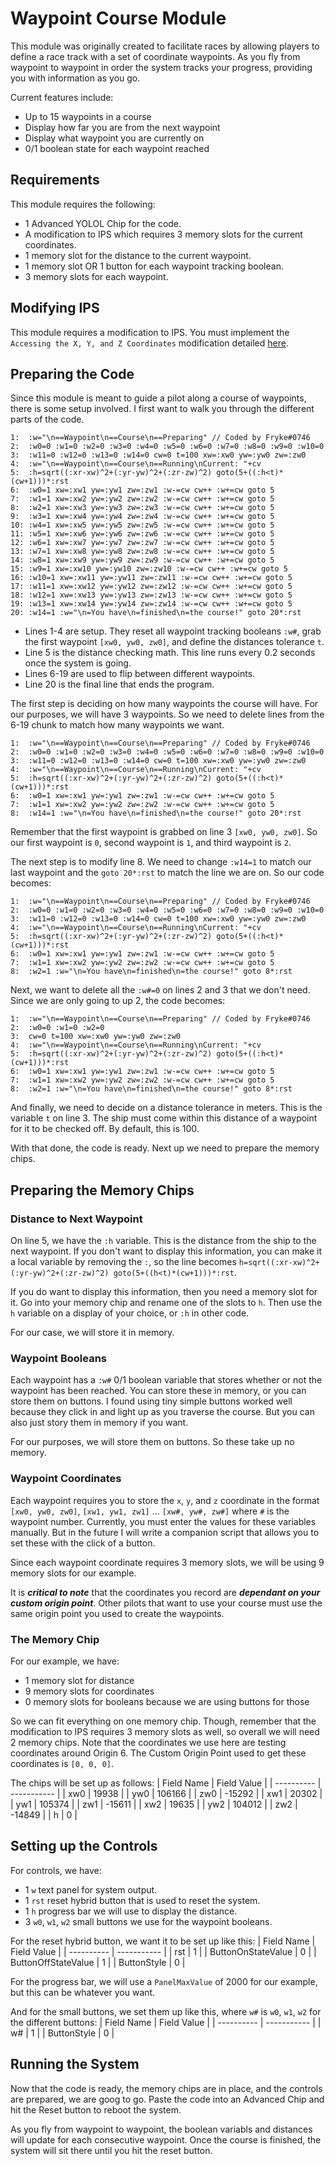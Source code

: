 # Waypoint Course Module

This module was originally created to facilitate races by allowing players to define a race track with a set of coordinate waypoints. As you fly from waypoint to waypoint in order the system tracks your progress, providing you with information as you go.

Current features include:

- Up to 15 waypoints in a course
- Display how far you are from the next waypoint
- Display what waypoint you are currently on
- 0/1 boolean state for each waypoint reached

## Requirements

This module requires the following:
- 1 Advanced YOLOL Chip for the code.
- A modification to IPS which requires 3 memory slots for the current coordinates.
- 1 memory slot for the distance to the current waypoint.
- 1 memory slot OR 1 button for each waypoint tracking boolean.
- 3 memory slots for each waypoint.

## Modifying IPS

This module requires a modification to IPS. You must implement the `Accessing the X, Y, and Z Coordinates` modification detailed [here](https://github.com/Tmktahu/IPS/tree/main/Modules). 

## Preparing the Code

Since this module is meant to guide a pilot along a course of waypoints, there is some setup involved.
I first want to walk you through the different parts of the code.

```
1:  :w="\n==Waypoint\n==Course\n==Preparing" // Coded by Fryke#0746
2:  :w0=0 :w1=0 :w2=0 :w3=0 :w4=0 :w5=0 :w6=0 :w7=0 :w8=0 :w9=0 :w10=0
3:  :w11=0 :w12=0 :w13=0 :w14=0 cw=0 t=100 xw=:xw0 yw=:yw0 zw=:zw0
4:  :w="\n==Waypoint\n==Course\n==Running\nCurrent: "+cv
5:  :h=sqrt((:xr-xw)^2+(:yr-yw)^2+(:zr-zw)^2) goto(5+((:h<t)*(cw+1)))*:rst
6:  :w0=1 xw=:xw1 yw=:yw1 zw=:zw1 :w-=cw cw++ :w+=cw goto 5
7:  :w1=1 xw=:xw2 yw=:yw2 zw=:zw2 :w-=cw cw++ :w+=cw goto 5
8:  :w2=1 xw=:xw3 yw=:yw3 zw=:zw3 :w-=cw cw++ :w+=cw goto 5
9:  :w3=1 xw=:xw4 yw=:yw4 zw=:zw4 :w-=cw cw++ :w+=cw goto 5
10: :w4=1 xw=:xw5 yw=:yw5 zw=:zw5 :w-=cw cw++ :w+=cw goto 5
11: :w5=1 xw=:xw6 yw=:yw6 zw=:zw6 :w-=cw cw++ :w+=cw goto 5 
12: :w6=1 xw=:xw7 yw=:yw7 zw=:zw7 :w-=cw cw++ :w+=cw goto 5
13: :w7=1 xw=:xw8 yw=:yw8 zw=:zw8 :w-=cw cw++ :w+=cw goto 5
14: :w8=1 xw=:xw9 yw=:yw9 zw=:zw9 :w-=cw cw++ :w+=cw goto 5
15: :w9=1 xw=:xw10 yw=:yw10 zw=:zw10 :w-=cw cw++ :w+=cw goto 5
16: :w10=1 xw=:xw11 yw=:yw11 zw=:zw11 :w-=cw cw++ :w+=cw goto 5
17: :w11=1 xw=:xw12 yw=:yw12 zw=:zw12 :w-=cw cw++ :w+=cw goto 5
18: :w12=1 xw=:xw13 yw=:yw13 zw=:zw13 :w-=cw cw++ :w+=cw goto 5
19: :w13=1 xw=:xw14 yw=:yw14 zw=:zw14 :w-=cw cw++ :w+=cw goto 5
20: :w14=1 :w="\n=You have\n=finished\n=the course!" goto 20*:rst
```

- Lines 1-4 are setup. They reset all waypoint tracking booleans `:w#`, grab the first waypoint `[xw0, yw0, zw0]`, and define the distances tolerance `t`.
- Line 5 is the distance checking math. This line runs every 0.2 seconds once the system is going.
- Lines 6-19 are used to flip between different waypoints.
- Line 20 is the final line that ends the program.

The first step is deciding on how many waypoints the course will have. For our purposes, we will have 3 waypoints. So we need to delete lines from the 6-19 chunk to match how many waypoints we want.

```
1:  :w="\n==Waypoint\n==Course\n==Preparing" // Coded by Fryke#0746
2:  :w0=0 :w1=0 :w2=0 :w3=0 :w4=0 :w5=0 :w6=0 :w7=0 :w8=0 :w9=0 :w10=0
3:  :w11=0 :w12=0 :w13=0 :w14=0 cw=0 t=100 xw=:xw0 yw=:yw0 zw=:zw0
4:  :w="\n==Waypoint\n==Course\n==Running\nCurrent: "+cv
5:  :h=sqrt((:xr-xw)^2+(:yr-yw)^2+(:zr-zw)^2) goto(5+((:h<t)*(cw+1)))*:rst
6:  :w0=1 xw=:xw1 yw=:yw1 zw=:zw1 :w-=cw cw++ :w+=cw goto 5
7:  :w1=1 xw=:xw2 yw=:yw2 zw=:zw2 :w-=cw cw++ :w+=cw goto 5
8:  :w14=1 :w="\n=You have\n=finished\n=the course!" goto 20*:rst
```

Remember that the first waypoint is grabbed on line 3 `[xw0, yw0, zw0]`. So our first waypoint is `0`, second waypoint is `1`, and third waypoint is `2`.

The next step is to modify line 8. We need to change `:w14=1` to match our last waypoint and the `goto 20*:rst` to match the line we are on. So our code becomes:

```
1:  :w="\n==Waypoint\n==Course\n==Preparing" // Coded by Fryke#0746
2:  :w0=0 :w1=0 :w2=0 :w3=0 :w4=0 :w5=0 :w6=0 :w7=0 :w8=0 :w9=0 :w10=0
3:  :w11=0 :w12=0 :w13=0 :w14=0 cw=0 t=100 xw=:xw0 yw=:yw0 zw=:zw0
4:  :w="\n==Waypoint\n==Course\n==Running\nCurrent: "+cv
5:  :h=sqrt((:xr-xw)^2+(:yr-yw)^2+(:zr-zw)^2) goto(5+((:h<t)*(cw+1)))*:rst
6:  :w0=1 xw=:xw1 yw=:yw1 zw=:zw1 :w-=cw cw++ :w+=cw goto 5
7:  :w1=1 xw=:xw2 yw=:yw2 zw=:zw2 :w-=cw cw++ :w+=cw goto 5
8:  :w2=1 :w="\n=You have\n=finished\n=the course!" goto 8*:rst
```

Next, we want to delete all the `:w#=0` on lines 2 and 3 that we don't need. Since we are only going to up 2, the code becomes:

```
1:  :w="\n==Waypoint\n==Course\n==Preparing" // Coded by Fryke#0746
2:  :w0=0 :w1=0 :w2=0
3:  cw=0 t=100 xw=:xw0 yw=:yw0 zw=:zw0
4:  :w="\n==Waypoint\n==Course\n==Running\nCurrent: "+cv
5:  :h=sqrt((:xr-xw)^2+(:yr-yw)^2+(:zr-zw)^2) goto(5+((:h<t)*(cw+1)))*:rst
6:  :w0=1 xw=:xw1 yw=:yw1 zw=:zw1 :w-=cw cw++ :w+=cw goto 5
7:  :w1=1 xw=:xw2 yw=:yw2 zw=:zw2 :w-=cw cw++ :w+=cw goto 5
8:  :w2=1 :w="\n=You have\n=finished\n=the course!" goto 8*:rst
```

And finally, we need to decide on a distance tolerance in meters. This is the variable `t` on line 3. The ship must come within this distance of a waypoint for it to be checked off. By default, this is 100.

With that done, the code is ready. Next up we need to prepare the memory chips.

## Preparing the Memory Chips

### Distance to Next Waypoint
On line 5, we have the `:h` variable. This is the distance from the ship to the next waypoint. If you don't want to display this information, you can make it a local variable by removing the `:`, so the line becomes `h=sqrt((:xr-xw)^2+(:yr-yw)^2+(:zr-zw)^2) goto(5+((h<t)*(cw+1)))*:rst`.

If you do want to display this information, then you need a memory slot for it. Go into your memory chip and rename one of the slots to `h`. Then use the `h` variable on a display of your choice, or `:h` in other code.

For our case, we will store it in memory.

### Waypoint Booleans

Each waypoint has a `:w#` 0/1 boolean variable that stores whether or not the waypoint has been reached. You can store these in memory, or you can store them on buttons. I found using tiny simple buttons worked well because they click in and light up as you traverse the course. But you can also just story them in memory if you want.

For our purposes, we will store them on buttons. So these take up no memory.

### Waypoint Coordinates

Each waypoint requires you to store the `x`, `y`, and `z` coordinate in the format `[xw0, yw0, zw0]`, `[xw1, yw1, zw1]` ... `[xw#, yw#, zw#]` where `#` is the waypoint number. Currently, you must enter the values for these variables manually. But in the future I will write a companion script that allows you to set these with the click of a button.

Since each waypoint coordinate requires 3 memory slots, we will be using 9 memory slots for our example.

It is **_critical to note_** that the coordinates you record are **_dependant on your custom origin point_**. Other pilots that want to use your course must use the same origin point you used to create the waypoints.

### The Memory Chip

For our example, we have:
- 1 memory slot for distance
- 9 memory slots for coordinates
- 0 memory slots for booleans because we are using buttons for those

So we can fit everything on one memory chip. Though, remember that the modification to IPS requires 3 memory slots as well, so overall we will need 2 memory chips. Note that the coordinates we use here are testing coordinates around Origin 6. The Custom Origin Point used to get these coordinates is `[0, 0, 0]`.

The chips will be set up as follows:
| Field Name | Field Value |
| ---------- | ----------- |
| xw0 | 19938 |
| yw0 | 106166 |
| zw0 | -15292 |
| xw1 | 20302 |
| yw1 | 105374 |
| zw1 | -15611 |
| xw2 | 19635 |
| yw2 | 104012 |
| zw2 | -14849 |
| h | 0 |

## Setting up the Controls

For controls, we have:
- 1 `w` text panel for system output. 
- 1 `rst` reset hybrid button that is used to reset the system.
- 1 `h` progress bar we will use to display the distance.
- 3 `w0`, `w1`, `w2` small buttons we use for the waypoint booleans.

For the reset hybrid button, we want it to be set up like this:
| Field Name | Field Value |
| ---------- | ----------- |
| rst | 1 | 
| ButtonOnStateValue | 0 |
| ButtonOffStateValue | 1 |
| ButtonStyle | 0 |

For the progress bar, we will use a `PanelMaxValue` of 2000 for our example, but this can be whatever you want.

And for the small buttons, we set them up like this, where `w#` is `w0`, `w1`, `w2` for the different buttons:
| Field Name | Field Value |
| ---------- | ----------- |
| w# | 1 | 
| ButtonStyle | 0 |

## Running the System

Now that the code is ready, the memory chips are in place, and the controls are prepared, we are goog to go. Paste the code into an Advanced Chip and hit the Reset button to reboot the system.

As you fly from waypoint to waypoint, the boolean variabls and distances will update for each consecutive waypoint. Once the course is finished, the system will sit there until you hit the reset button.
